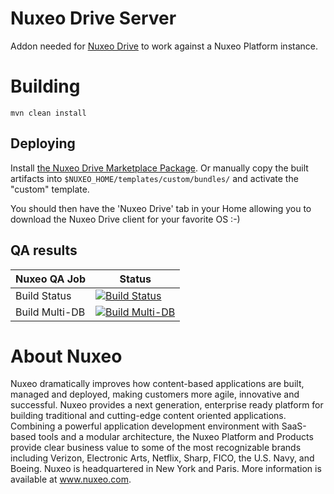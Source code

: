 # Nuxeo Drive Server

Addon needed for [Nuxeo Drive](https://github.com/nuxeo/nuxeo-drive) to work against a Nuxeo Platform instance.

# Building

    mvn clean install

## Deploying

Install [the Nuxeo Drive Marketplace Package](https://connect.nuxeo.com/nuxeo/site/marketplace/package/nuxeo-drive).
Or manually copy the built artifacts into `$NUXEO_HOME/templates/custom/bundles/` and activate the "custom" template.

You should then have the 'Nuxeo Drive' tab in your Home allowing you to download the Nuxeo Drive client for your favorite OS :-)

## QA results

| Nuxeo QA Job | Status |
|-----|--------|
| Build Status | [![Build Status](https://qa.nuxeo.org/jenkins/buildStatus/icon?job=addons_nuxeo-drive-server-master)](https://qa.nuxeo.org/jenkins/job/addons_nuxeo-drive-server-master/) |
| Build Multi-DB | [![Build Multi-DB](https://qa.nuxeo.org/jenkins/buildStatus/icon?job=addons_nuxeo-drive-server-master-multidb)](https://qa.nuxeo.org/jenkins/job/addons_nuxeo-drive-server-master-multidb/) |

# About Nuxeo

Nuxeo dramatically improves how content-based applications are built, managed and deployed, making customers more agile, innovative and successful. Nuxeo provides a next generation, enterprise ready platform for building traditional and cutting-edge content oriented applications. Combining a powerful application development environment with SaaS-based tools and a modular architecture, the Nuxeo Platform and Products provide clear business value to some of the most recognizable brands including Verizon, Electronic Arts, Netflix, Sharp, FICO, the U.S. Navy, and Boeing. Nuxeo is headquartered in New York and Paris. More information is available at www.nuxeo.com.
